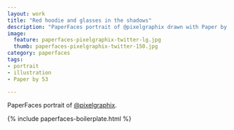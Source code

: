 ```yaml
---
layout: work
title: "Red hoodie and glasses in the shadows"
description: "PaperFaces portrait of @pixelgraphix drawn with Paper by 53 on an iPad."
image: 
  feature: paperfaces-pixelgraphix-twitter-lg.jpg
  thumb: paperfaces-pixelgraphix-twitter-150.jpg
category: paperfaces
tags: 
- portrait
- illustration
- Paper by 53

---
```


PaperFaces portrait of [@pixelgraphix](http://twitter.com/pixelgraphix).

{% include paperfaces-boilerplate.html %}